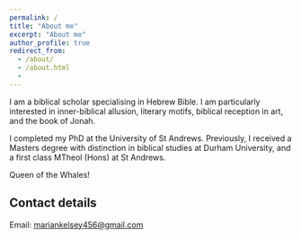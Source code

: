 ```yaml
---
permalink: /
title: "About me"
excerpt: "About me"
author_profile: true
redirect_from:
  - /about/
  - /about.html
  -
---
```


I am a biblical scholar specialising in Hebrew Bible. I am particularly interested in inner-biblical allusion, literary motifs, biblical reception in art, and the book of Jonah.

I completed my PhD at the University of St Andrews. Previously, I received a Masters degree with distinction in biblical studies at Durham University, and a first class MTheol (Hons) at St Andrews.

Queen of the Whales!

## Contact details

Email: mariankelsey456@gmail.com
